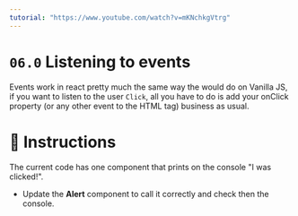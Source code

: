 ```yaml
---
tutorial: "https://www.youtube.com/watch?v=mKNchkgVtrg"
---
```


# `06.0` Listening to events

Events work in react pretty much the same way the would do on Vanilla JS, if you want to listen to the user `Click`, all you have to do is add your onClick property (or any other event to the HTML tag) business as usual.

# :speech_balloon: Instructions

The current code has one component that prints on the console "I was clicked!".
- Update the **Alert** component to call it correctly and check then the console.


